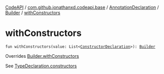 [CodeAPI](../../../index.md) / [com.github.jonathanxd.codeapi.base](../../index.md) / [AnnotationDeclaration](../index.md) / [Builder](index.md) / [withConstructors](.)

# withConstructors

`fun withConstructors(value: List<`[`ConstructorDeclaration`](../../-constructor-declaration/index.md)`>): `[`Builder`](index.md)

Overrides [Builder.withConstructors](../../-elements-holder/-builder/with-constructors.md)

See [TypeDeclaration.constructors](../../-elements-holder/constructors.md)

